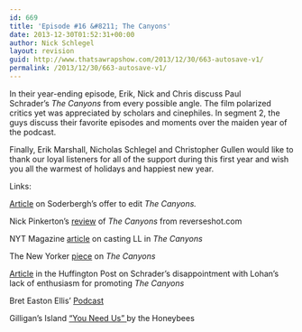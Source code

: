 ```yaml
---
id: 669
title: 'Episode #16 &#8211; The Canyons'
date: 2013-12-30T01:52:31+00:00
author: Nick Schlegel
layout: revision
guid: http://www.thatsawrapshow.com/2013/12/30/663-autosave-v1/
permalink: /2013/12/30/663-autosave-v1/
---
```

In their year-ending episode, Erik, Nick and Chris discuss Paul Schrader&#8217;s _The Canyons_ from every possible angle. The film polarized critics yet was appreciated by scholars and cinephiles. In segment 2, the guys discuss their favorite episodes and moments over the maiden year of the podcast.

Finally, Erik Marshall, Nicholas Schlegel and Christopher Gullen would like to thank our loyal listeners for all of the support during this first year and wish you all the warmest of holidays and happiest new year.

Links:

<a href="http://blogs.indiewire.com/theplaylist/steven-soderbergh-offered-to-edit-the-canyons-lindsay-lohan-was-fired-the-saga-of-paul-schraders-troubled-film-20130110" target="_blank">Article</a> on Soderbergh&#8217;s offer to edit _The Canyons._

Nick Pinkerton&#8217;s <a href="http://www.reverseshot.com/article/canyons" target="_blank">review</a> of _The Canyons_ from reverseshot.com

NYT Magazine <a href="http://www.nytimes.com/2013/01/13/magazine/here-is-what-happens-when-you-cast-lindsay-lohan-in-your-movie.html?pagewanted=all&_r=0" target="_blank">article</a> on casting LL in _The Canyons_

The New Yorker <a href="http://www.newyorker.com/arts/reviews/film/the_canyons_schrader" target="_blank">piece</a> on _The Canyons_

<a href="http://www.huffingtonpost.com/2013/09/25/lindsay-lohan-the-canyons_n_3990934.html" target="_blank">Article</a> in the Huffington Post on Schrader&#8217;s disappointment with Lohan&#8217;s lack of enthusiasm for promoting _The Canyons_

Bret Easton Ellis&#8217; <a href="http://podcastone.com/Bret-Easton-Ellis-Podcast" target="_blank">Podcast</a>

Gilligan&#8217;s Island <a href="http://www.youtube.com/watch?v=nDcpexDjvAM" target="_blank">&#8220;You Need Us&#8221; </a>by the Honeybees
